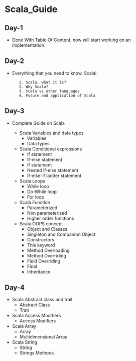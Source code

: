 # Scala_Guide

## Day-1
* Done With Table Of Content, now will start working on an implementation.

## Day-2
* Everything that you need to know, Scala!
          
         1.	Scala, what it is?
         2.	Why Scala?
         3.	Scala vs other languages  
         4.	Future and application of Scala

## Day-3

* Complete Guide on Scala

  * Scala Variables and data types
    * Variables
    * Data types
  * Scala Conditional expressions
    * If statement
    * If-else statement
    * If statement
    * Nested if-else statement
    * If-else-if ladder statement
  * Scala Loops 
    * While loop
    * Do-While loop
    * For loop
  * Scala Function
    * Parameterized
    * Non parameterized
    * Higher order functions
  * Scala OOPS concept
    * Object and Classes
    * Singleton and Companion Object 
    * Constructors
    * This keyword
    * Method Overloading
    * Method Overriding
    * Field Overriding
    * Final
    * Inheritance


## Day-4

 * Scala Abstract class and trait
   * Abstract Class
   * Trait
 * Scala Access Modifiers
   * Access Modifiers
 * Scala Array
   * Array
   * Multidimensional Array
 * Scala String 
   * String
   * Strings Methods
  
 
